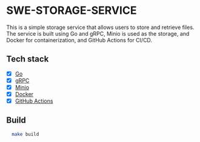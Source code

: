 # SWE-STORAGE-SERVICE

This is a simple storage service that allows users to store and retrieve files. The service is built using Go and gRPC,
Minio is used as the storage, and Docker for containerization, and GitHub Actions for CI/CD.

## Tech stack

- [x] [Go](https://golang.org/)
- [x] [gRPC](https://grpc.io/)
- [x] [Minio](https://min.io/)
- [x] [Docker](https://www.docker.com/)
- [x] [GitHub Actions](https://docs.github.com/en/actions)

## Build

```bash
  make build
  ```
